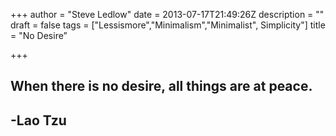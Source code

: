 +++
author = "Steve Ledlow"
date = 2013-07-17T21:49:26Z
description = ""
draft = false
tags = ["Lessismore","Minimalism","Minimalist", Simplicity"]
title = "No Desire”

+++


## When there is no desire, all things are at peace.
 
## -Lao Tzu

